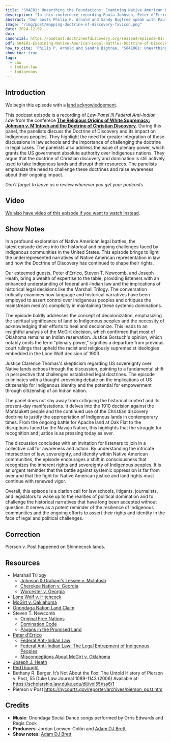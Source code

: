 ```yaml
---
title: "S04E01: Unearthing the Foundations: Examining Native American Legal Battles and the Doctrine of Discovery" 
description: "In this confernece recording Paula Johnson, Peter d'Errico, Joseph J. Heath, and Steven T. Newcomb discusson the legacy and impact of Johnson v. M'Intosh."
abstract: "Our hosts Philip P. Arnold and Sandy Bigtree speak with Paula Johnson, Peter d'Errico, Joseph J. Heath, Steven T. Newcomb - In this confernece recording Paula Johnson, Peter d'Errico, Joseph J. Heath, and Steven T. Newcomb discusson the legacy and impact of Johnson v. M'Intosh."
image: "/img/post/mapping-doctrine-of-discovery-favicon.png"
date: 2024-12-02
doi: 
canoncial: https://podcast.doctrineofdiscovery.org/season4/episode-01/
pdf: S04E01-Examining-Native-American-Legal-Battles-Doctrine-of-Discovery.pdf
how_to_cite: 'Philip P. Arnold and Sandra Bigtree, "S04E061: Unearthing the Foundations: Examining Native American Legal Battles and the Doctrine of Discovery," _Mapping the Doctrine of Discovery_ (Podcast), February 03, 2024.'
show_toc: true
tags: 
  - Law
  - Indian-law
  - Indigenous
---
```

## Introduction

We begin this episode with a [land acknowledgement](https://podcast.doctrineofdiscovery.org/land/).

This podcast episode is a recording of *Law Panel III Federal Anti-Indian Law* from the conferece [**The Religious Origins of White Supremacy: Johnson v. M’Intosh and the Doctrine of Christian Discovery**](https://doctrineofdiscovery.org/blog/conference-schedule/). During this panel, the panelists discuss the Doctrine of Discovery and its impact on Indigenous peoples. They highlight the need for greater integration of these discussions in law schools and the importance of challenging the doctrine in legal cases. The panelists also address the issue of plenary power, which grants the US government absolute authority over Indigenous nations. They argue that the doctrine of Christian discovery and domination is still actively used to take Indigenous lands and disrupt their resources. The panelists emphasize the need to challenge these doctrines and raise awareness about their ongoing impact.

*Don't forget to leave us a review wherever you get your podcasts.*

## Video
[We also have video of this episode if you want to watch instead](https://youtu.be/gG_jb8pYY2w?si=lWB8SOzNoGtyGvko).

## Show Notes
In a profound exploration of Native American legal battles, the latest episode delves into the historical and ongoing challenges faced by Indigenous communities in the United States. This episode brings to light the underrepresented narratives of Native American representation in law and how the Doctrine of Discovery has continued to shape their rights.

Our esteemed guests, Peter d'Errico, Steven T. Newcomb, and Joseph Heath, bring a wealth of expertise to the table, providing listeners with an enhanced understanding of federal anti-Indian law and the implications of historical legal decisions like the Marshall Trilogy. The conversation critically examines how language and historical narratives have been employed to assert control over Indigenous peoples and critiques the mainstream media's complicity in maintaining these systemic dominations.

The episode boldly addresses the concept of decolonization, emphasizing the spiritual significance of land to Indigenous peoples and the necessity of acknowledging their efforts to heal and decolonize. This leads to an insightful analysis of the McGirt decision, which confirmed that most of Oklahoma remains an Indian reservation. Justice Gorsuch's opinion, which notably omits the term "plenary power," signifies a departure from previous court rulings that upheld the racist and religiously supremacist ideologies embedded in the Lone Wolf decision of 1903.

Justice Clarence Thomas's skepticism regarding US sovereignty over Native lands echoes through the discussion, pointing to a fundamental shift in perspective that challenges established legal doctrines. The episode culminates with a thought-provoking debate on the implications of US citizenship for Indigenous identity and the potential for empowerment through citizenship of an Indian nation.

The panel does not shy away from critiquing the historical context and its present-day manifestations. It delves into the 1910 decision against the Montaukett people and the continued use of the Christian discovery doctrine to justify the appropriation of Indigenous lands in contemporary times. From the ongoing battle for Apache land at Oak Flat to the disruptions faced by the Navajo Nation, this highlights that the struggle for recognition and justice is as pressing today as ever.

The discussion concludes with an invitation for listeners to join in a collective call for awareness and action. By understanding the intricate intersection of law, sovereignty, and identity within Native American communities, the episode encourages a shift in consciousness that recognizes the inherent rights and sovereignty of Indigenous peoples. It is an urgent reminder that the battle against systemic oppression is far from over and that the fight for Native American justice and land rights must continue with renewed vigor.

Overall, this episode is a clarion call for law schools, litigants, journalists, and legislators to wake up to the realities of political domination and to challenge the historical narratives that have long been accepted without question. It serves as a potent reminder of the resilience of Indigenous communities and the ongoing efforts to assert their rights and identity in the face of legal and political challenges.

## Correction
Pierson v. Post happened on Shinnecock lands.


## Resources
* Marshall Trilogy
  * [Johnson & Graham's Lessee v. McIntosh](https://www.oyez.org/cases/1789-1850/21us543)
  * [Cherokee Nation v. Georgia](https://supreme.justia.com/cases/federal/us/30/1/)
  * [Worcester v. Georgia](https://www.oyez.org/cases/1789-1850/31us515)
* [Lone Wolf v. Hitchcock](https://supreme.justia.com/cases/federal/us/187/553/)
* [McGirt v. Oaklahoma](https://www.supremecourt.gov/opinions/19pdf/18-9526_9okb.pdf)
* [Onondaga Nation Land Claim](https://www.onondaganation.org/land-rights/)
* Steven T. Newcomb
  * [Original Free Nations](https://originalfreenations.com/)
  * [Domination Code](https://vimeo.com/ondemand/dominationcode)
  * [Pagans in the Promised Land](https://www.chicagoreviewpress.com/pagans-in-the-promised-land-products-9781555916428.php)
* [Peter d'Errico](https://substack.com/@peterderrico)
    * [Federal Anti-Indian Law](https://www.bloomsbury.com/us/federal-antiindian-law-9781440879210/)
    * [Federal Anti-Indian Law: The Legal Entrapment of Indigenous Peoples](https://canopyforum.org/2023/03/07/federal-anti-indian-law-the-legal-entrapment-of-indigenous-peoples)
    * [Misconceptions About McGirt v. Oklahoma](https://websites.umass.edu/derrico/2020/09/14/misconceptions-about-mcgirt-v-oklahoma/)
* [Joseph J. Heath](https://doctrineofdiscovery.org/authors/joseph-heath)
* [RedThought](https://www.redthought.org/)
* Bethany R. Berger, It’s Not About the Fox: The Untold History of Pierson v. Post, 55 Duke Law Journal 1089-1143 (2006)
Available at: <https://scholarship.law.duke.edu/dlj/vol55/iss6/1>
* Pierson v Post <https://nycourts.gov/reporter/archives/pierson_post.htm>


## Credits

- **Music**: Onondaga Social Dance songs performed by Orris Edwards and Regis Cook
- **Producers**: Jordan Loewen-Colón and [Adam DJ Brett](https://adamdjbrett.com)
- **Show notes**: [Adam DJ Brett](https://adamdjbrett.com)


